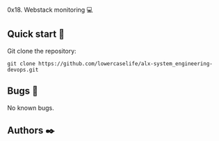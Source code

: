 0x18. Webstack monitoring :computer:

## Quick start :runner:

Git clone the repository:

```
git clone https://github.com/lowercaselife/alx-system_engineering-devops.git
```

## Bugs :loudspeaker:

No known bugs.

## Authors :black_nib:

